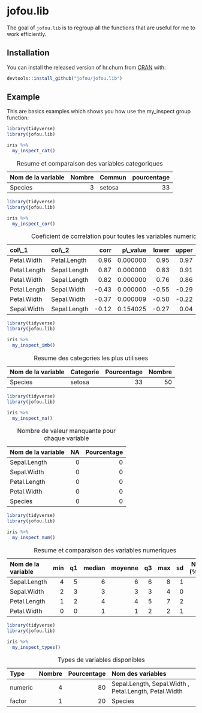 
<!-- README.md is generated from README.Rmd. Please edit that file -->

# jofou.lib

<!-- badges: start -->
<!-- badges: end -->

The goal of `jofou.lib` is to regroup all the functions that are useful
for me to work efficiently.

## Installation

You can install the released version of hr.churn from
[CRAN](https://CRAN.R-project.org) with:

``` r
devtools::install_github("jofou/jofou.lib")
```

## Example

This are basics examples which shows you how use the my\_inspect group
function:

``` r
library(tidyverse)
library(jofou.lib)

iris %>% 
  my_inspect_cat()
```

<table class="table table-condensed" style="width: auto !important; ">
<caption>
Resume et comparaison des variables categoriques
</caption>
<thead>
<tr>
<th style="text-align:left;">
Nom de la variable
</th>
<th style="text-align:right;">
Nombre
</th>
<th style="text-align:left;">
Commun
</th>
<th style="text-align:right;">
pourcentage
</th>
</tr>
</thead>
<tbody>
<tr>
<td style="text-align:left;">
Species
</td>
<td style="text-align:right;">
3
</td>
<td style="text-align:left;">
setosa
</td>
<td style="text-align:right;">
33
</td>
</tr>
</tbody>
</table>

``` r
library(tidyverse)
library(jofou.lib)

iris %>% 
  my_inspect_cor()
```

<table class="table table-condensed" style="width: auto !important; ">
<caption>
Coeficient de correlation pour toutes les variables numeriques
</caption>
<thead>
<tr>
<th style="text-align:left;">
col\_1
</th>
<th style="text-align:left;">
col\_2
</th>
<th style="text-align:right;">
corr
</th>
<th style="text-align:right;">
p\_value
</th>
<th style="text-align:right;">
lower
</th>
<th style="text-align:right;">
upper
</th>
<th style="text-align:right;">
pcnt\_nna
</th>
</tr>
</thead>
<tbody>
<tr>
<td style="text-align:left;">
Petal.Width
</td>
<td style="text-align:left;">
Petal.Length
</td>
<td style="text-align:right;">
0.96
</td>
<td style="text-align:right;">
0.000000
</td>
<td style="text-align:right;">
0.95
</td>
<td style="text-align:right;">
0.97
</td>
<td style="text-align:right;">
100
</td>
</tr>
<tr>
<td style="text-align:left;">
Petal.Length
</td>
<td style="text-align:left;">
Sepal.Length
</td>
<td style="text-align:right;">
0.87
</td>
<td style="text-align:right;">
0.000000
</td>
<td style="text-align:right;">
0.83
</td>
<td style="text-align:right;">
0.91
</td>
<td style="text-align:right;">
100
</td>
</tr>
<tr>
<td style="text-align:left;">
Petal.Width
</td>
<td style="text-align:left;">
Sepal.Length
</td>
<td style="text-align:right;">
0.82
</td>
<td style="text-align:right;">
0.000000
</td>
<td style="text-align:right;">
0.76
</td>
<td style="text-align:right;">
0.86
</td>
<td style="text-align:right;">
100
</td>
</tr>
<tr>
<td style="text-align:left;">
Petal.Length
</td>
<td style="text-align:left;">
Sepal.Width
</td>
<td style="text-align:right;">
-0.43
</td>
<td style="text-align:right;">
0.000000
</td>
<td style="text-align:right;">
-0.55
</td>
<td style="text-align:right;">
-0.29
</td>
<td style="text-align:right;">
100
</td>
</tr>
<tr>
<td style="text-align:left;">
Petal.Width
</td>
<td style="text-align:left;">
Sepal.Width
</td>
<td style="text-align:right;">
-0.37
</td>
<td style="text-align:right;">
0.000009
</td>
<td style="text-align:right;">
-0.50
</td>
<td style="text-align:right;">
-0.22
</td>
<td style="text-align:right;">
100
</td>
</tr>
<tr>
<td style="text-align:left;">
Sepal.Width
</td>
<td style="text-align:left;">
Sepal.Length
</td>
<td style="text-align:right;">
-0.12
</td>
<td style="text-align:right;">
0.154025
</td>
<td style="text-align:right;">
-0.27
</td>
<td style="text-align:right;">
0.04
</td>
<td style="text-align:right;">
100
</td>
</tr>
</tbody>
</table>

``` r
library(tidyverse)
library(jofou.lib)

iris %>% 
  my_inspect_imb()
```

<table class="table table-striped table-condensed" style="width: auto !important; ">
<caption>
Resume des categories les plus utilisees
</caption>
<thead>
<tr>
<th style="text-align:left;">
Nom de la variable
</th>
<th style="text-align:left;">
Categorie
</th>
<th style="text-align:right;">
Pourcentage
</th>
<th style="text-align:right;">
Nombre
</th>
</tr>
</thead>
<tbody>
<tr>
<td style="text-align:left;">
Species
</td>
<td style="text-align:left;">
setosa
</td>
<td style="text-align:right;">
33
</td>
<td style="text-align:right;">
50
</td>
</tr>
</tbody>
</table>

``` r
library(tidyverse)
library(jofou.lib)

iris %>% 
  my_inspect_na()
```

<table class="table table-condensed" style="width: auto !important; ">
<caption>
Nombre de valeur manquante pour chaque variable
</caption>
<thead>
<tr>
<th style="text-align:left;">
Nom de la variable
</th>
<th style="text-align:right;">
NA
</th>
<th style="text-align:right;">
Pourcentage
</th>
</tr>
</thead>
<tbody>
<tr>
<td style="text-align:left;">
Sepal.Length
</td>
<td style="text-align:right;">
0
</td>
<td style="text-align:right;">
0
</td>
</tr>
<tr>
<td style="text-align:left;">
Sepal.Width
</td>
<td style="text-align:right;">
0
</td>
<td style="text-align:right;">
0
</td>
</tr>
<tr>
<td style="text-align:left;">
Petal.Length
</td>
<td style="text-align:right;">
0
</td>
<td style="text-align:right;">
0
</td>
</tr>
<tr>
<td style="text-align:left;">
Petal.Width
</td>
<td style="text-align:right;">
0
</td>
<td style="text-align:right;">
0
</td>
</tr>
<tr>
<td style="text-align:left;">
Species
</td>
<td style="text-align:right;">
0
</td>
<td style="text-align:right;">
0
</td>
</tr>
</tbody>
</table>

``` r
library(tidyverse)
library(jofou.lib)

iris %>% 
  my_inspect_num()
```

<table class="table table-condensed" style="width: auto !important; ">
<caption>
Resume et comparaison des variables numeriques
</caption>
<thead>
<tr>
<th style="text-align:left;">
Nom de la variable
</th>
<th style="text-align:right;">
min
</th>
<th style="text-align:right;">
q1
</th>
<th style="text-align:right;">
median
</th>
<th style="text-align:right;">
moyenne
</th>
<th style="text-align:right;">
q3
</th>
<th style="text-align:right;">
max
</th>
<th style="text-align:right;">
sd
</th>
<th style="text-align:right;">
NA (%)
</th>
</tr>
</thead>
<tbody>
<tr>
<td style="text-align:left;">
Sepal.Length
</td>
<td style="text-align:right;">
4
</td>
<td style="text-align:right;">
5
</td>
<td style="text-align:right;">
6
</td>
<td style="text-align:right;">
6
</td>
<td style="text-align:right;">
6
</td>
<td style="text-align:right;">
8
</td>
<td style="text-align:right;">
1
</td>
<td style="text-align:right;">
0
</td>
</tr>
<tr>
<td style="text-align:left;">
Sepal.Width
</td>
<td style="text-align:right;">
2
</td>
<td style="text-align:right;">
3
</td>
<td style="text-align:right;">
3
</td>
<td style="text-align:right;">
3
</td>
<td style="text-align:right;">
3
</td>
<td style="text-align:right;">
4
</td>
<td style="text-align:right;">
0
</td>
<td style="text-align:right;">
0
</td>
</tr>
<tr>
<td style="text-align:left;">
Petal.Length
</td>
<td style="text-align:right;">
1
</td>
<td style="text-align:right;">
2
</td>
<td style="text-align:right;">
4
</td>
<td style="text-align:right;">
4
</td>
<td style="text-align:right;">
5
</td>
<td style="text-align:right;">
7
</td>
<td style="text-align:right;">
2
</td>
<td style="text-align:right;">
0
</td>
</tr>
<tr>
<td style="text-align:left;">
Petal.Width
</td>
<td style="text-align:right;">
0
</td>
<td style="text-align:right;">
0
</td>
<td style="text-align:right;">
1
</td>
<td style="text-align:right;">
1
</td>
<td style="text-align:right;">
2
</td>
<td style="text-align:right;">
2
</td>
<td style="text-align:right;">
1
</td>
<td style="text-align:right;">
0
</td>
</tr>
</tbody>
</table>

``` r
library(tidyverse)
library(jofou.lib)

iris %>% 
  my_inspect_types()
```

<table class="table table-condensed" style="width: auto !important; ">
<caption>
Types de variables disponibles
</caption>
<thead>
<tr>
<th style="text-align:left;">
Type
</th>
<th style="text-align:right;">
Nombre
</th>
<th style="text-align:right;">
Pourcentage
</th>
<th style="text-align:left;">
Nom des variables
</th>
</tr>
</thead>
<tbody>
<tr>
<td style="text-align:left;">
numeric
</td>
<td style="text-align:right;">
4
</td>
<td style="text-align:right;">
80
</td>
<td style="text-align:left;">
Sepal.Length, Sepal.Width , Petal.Length, Petal.Width
</td>
</tr>
<tr>
<td style="text-align:left;">
factor
</td>
<td style="text-align:right;">
1
</td>
<td style="text-align:right;">
20
</td>
<td style="text-align:left;">
Species
</td>
</tr>
</tbody>
</table>
